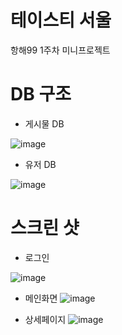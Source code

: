 # 테이스티 서울

항해99 1주차 미니프로젝트

# DB 구조

- 게시물 DB

![image](https://img1.daumcdn.net/thumb/R1280x0/?scode=mtistory2&fname=https%3A%2F%2Fblog.kakaocdn.net%2Fdn%2FXlzfA%2FbtrqAaDrvDU%2FKPPLGFrDcCwgsHlmYMtLSk%2Fimg.png)

- 유저 DB

![image](https://img1.daumcdn.net/thumb/R1280x0/?scode=mtistory2&fname=https%3A%2F%2Fblog.kakaocdn.net%2Fdn%2Fo5c8G%2FbtrqAdmtwNA%2FJ0lGROjHn7qY7tCK6zQZpk%2Fimg.png)

# 스크린 샷 

- 로그인

![image](https://img1.daumcdn.net/thumb/R1280x0/?scode=mtistory2&fname=https%3A%2F%2Fblog.kakaocdn.net%2Fdn%2F431jq%2FbtrqBGaycv4%2F3tV2nPnpWTYQqVgsoKgikK%2Fimg.png)

- 메인화면
![image](https://img1.daumcdn.net/thumb/R1280x0/?scode=mtistory2&fname=https%3A%2F%2Fblog.kakaocdn.net%2Fdn%2FyMyVV%2FbtrqzYQARpJ%2FkLsDmwqtdR7cgTu86hkBtk%2Fimg.png)

- 상세페이지
![image](https://img1.daumcdn.net/thumb/R1280x0/?scode=mtistory2&fname=https%3A%2F%2Fblog.kakaocdn.net%2Fdn%2Fb0P4wm%2FbtrqxSJTOTg%2FnU77LA5JzPfZs8UkFxBSo0%2Fimg.png)